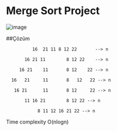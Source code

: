 # Merge Sort Project

![image](https://www.linkpicture.com/q/proje2.png)

##Çözüm

              16  21 11 8 12 22       --> n
            
           16 21 11        8 12 22    --> n

         16 21    11       8 12    22 --> n

      16   21     11       8   12   22 --> n

       16 21      11       8 12     22 --> n

           11 16 21        8 12 22 --> n

                8 11 12 16 21 22 --> n

Time complexity O(nlogn)